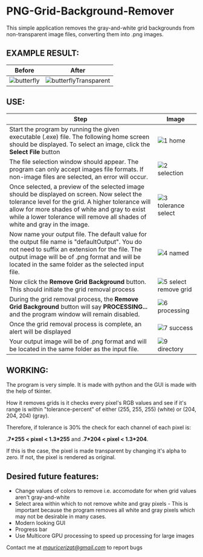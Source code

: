# PNG-Grid-Background-Remover
This simple application removes the gray-and-white grid backgrounds from non-transparent image files, converting them into .png images.

## EXAMPLE RESULT:

Before | After
-------|------
![butterfly](https://user-images.githubusercontent.com/49680882/94039893-eb957480-fde5-11ea-959c-a9d7c06ac4d5.jpg) | ![butterflyTransparent](https://user-images.githubusercontent.com/49680882/94039894-eb957480-fde5-11ea-9fb6-22831a21fa71.png)

## USE:
Step | Image
-----|-----
Start the program by running the given executable (.exe) file. The following home screen should be displayed. To select an image, click the **Select File** button | ![1  home](https://user-images.githubusercontent.com/49680882/94039873-e59f9380-fde5-11ea-8a0a-e024064bfc75.png)
The file selection window should appear. The program can only accept images file formats. If non-image files are selected, an error will occur. |  ![2  selection](https://user-images.githubusercontent.com/49680882/94039879-e7695700-fde5-11ea-9efe-38242e5ef4f8.png)
Once selected, a preview of the selected image should be displayed on screen. Now select the tolerance level for the grid. A higher tolerance will allow for more shades of white and gray to exist while a lower tolerance will remove all shades of white and gray in the image. | ![3  tolerance select](https://user-images.githubusercontent.com/49680882/94039881-e801ed80-fde5-11ea-93b5-35c7f10f6ca4.png)
Now name your output file. The default value for the output file name is "defaultOutput". You do not need to suffix an extension for the file. The output image will be of .png format and will be located in the same folder as the selected input file. | ![4  named](https://user-images.githubusercontent.com/49680882/94039883-e89a8400-fde5-11ea-9af6-30c01bb50d26.png)
Now click the **Remove Grid Background** button. This should initiate the grid removal process | ![5  select remove grid](https://user-images.githubusercontent.com/49680882/94039885-e9331a80-fde5-11ea-8598-63bd0b36fc16.png)
During the grid removal process, the **Remove Grid Background** button will say **PROCESSING...** and the program window will remain disabled. | ![6  processing](https://user-images.githubusercontent.com/49680882/94039887-e9cbb100-fde5-11ea-8228-dd5a3ced32e6.PNG)
Once the grid removal process is complete, an alert will be displayed | ![7  success](https://user-images.githubusercontent.com/49680882/94039890-ea644780-fde5-11ea-89b0-55229d16bed7.PNG)
Your output image will be of .png format and will be located in the same folder as the input file. | ![9  directory](https://user-images.githubusercontent.com/49680882/94039892-eafcde00-fde5-11ea-9ac7-5f799c217905.png)

## WORKING:
The program is very simple. It is made with python and the GUI is made with the help of tkinter.

How it removes grids is it checks every pixel's RGB values and see if it's range is within "tolerance-percent" of either (255, 255, 255) (white) or (204, 204, 204) (gray).

Therefore, if tolerance is 30% the check for each channel of each pixel is: 

**.7\*255 < pixel < 1.3\*255** and **.7\*204 < pixel < 1.3\*204**. 

If this is the case, the pixel is made transparent by changing it's alpha to zero. If not, the pixel is rendered as original.

## Desired future features:
- Change values of colors to remove i.e. accomodate for when grid values aren't gray-and-white
- Select area within which to not remove white and gray pixels - This is important because the program removes all white and gray pixels which may not be desirable in many cases.
- Modern looking GUI
- Progress bar
- Use Multicore GPU processing to speed up processing for large images


Contact me at *mauricerizat@gmail.com* to report bugs

